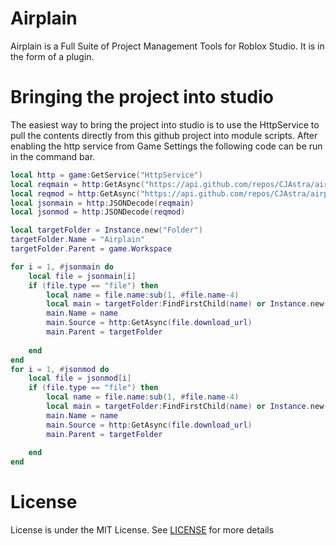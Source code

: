 # Airplain 
Airplain is a Full Suite of Project Management Tools for Roblox Studio. It is in the form of a plugin.

# Bringing the project into studio
The easiest way to bring the project into studio is to use the HttpService to pull the contents directly from this github project into module scripts. After enabling the http service from Game Settings the following code can be run in the command bar.
```lua
local http = game:GetService("HttpService")
local reqmain = http:GetAsync("https://api.github.com/repos/CJAstra/airplain/contents/src")
local reqmod = http:GetAsync("https://api.github.com/repos/CJAstra/airplain/contents/src/DesignModules")
local jsonmain = http:JSONDecode(reqmain)
local jsonmod = http:JSONDecode(reqmod)

local targetFolder = Instance.new("Folder")
targetFolder.Name = "Airplain"
targetFolder.Parent = game.Workspace

for i = 1, #jsonmain do
	local file = jsonmain[i]
	if (file.type == "file") then
		local name = file.name:sub(1, #file.name-4)
		local main = targetFolder:FindFirstChild(name) or Instance.new("LocalScript")
		main.Name = name
		main.Source = http:GetAsync(file.download_url)
		main.Parent = targetFolder
		
	end
end
for i = 1, #jsonmod do
	local file = jsonmod[i]
	if (file.type == "file") then
		local name = file.name:sub(1, #file.name-4)
		local main = targetFolder:FindFirstChild(name) or Instance.new("ModuleScript")
		main.Name = name
		main.Source = http:GetAsync(file.download_url)
		main.Parent = targetFolder
		
	end
end
```

# License
License is under the MIT License. See [LICENSE](LICENSE) for more details
